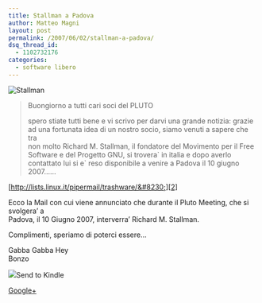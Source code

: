 ```yaml
---
title: Stallman a Padova
author: Matteo Magni
layout: post
permalink: /2007/06/02/stallman-a-padova/
dsq_thread_id:
  - 1102732176
categories:
  - software libero
---
```

![Stallman][1]

> Buongiorno a tutti cari soci del PLUTO
> 
> spero stiate tutti bene e vi scrivo per darvi una grande notizia: grazie  
> ad una fortunata idea di un nostro socio, siamo venuti a sapere che tra  
> non molto Richard M. Stallman, il fondatore del Movimento per il Free  
> Software e del Progetto GNU, si trovera\` in italia e dopo averlo  
> contattato lui si e\` reso disponibile a venire a Padova il 10 giugno  
> 2007&#8230;&#8230;

[http://lists.linux.it/pipermail/trashware/&#8230;][2]

Ecco la Mail con cui viene annunciato che durante il Pluto Meeting, che si svolgera&#8217; a  
Padova, il 10 Giugno 2007, interverra&#8217; Richard M. Stallman.

Complimenti, speriamo di poterci essere&#8230;

Gabba Gabba Hey  
Bonzo

<div class='kindleWidget kindleLight' >
  <img src="http://magni.me/wp-content/plugins/send-to-kindle/media/white-15.png" /><span>Send to Kindle</span>
</div>

<a rel="author" href="https://plus.google.com/111433366670841346629?rel=author"  >Google+</a>

 [1]: http://magni.me/wp-content/uploads/2007/06/stallman1.jpeg
 [2]: http://lists.linux.it/pipermail/trashware/2007-May/002160.html